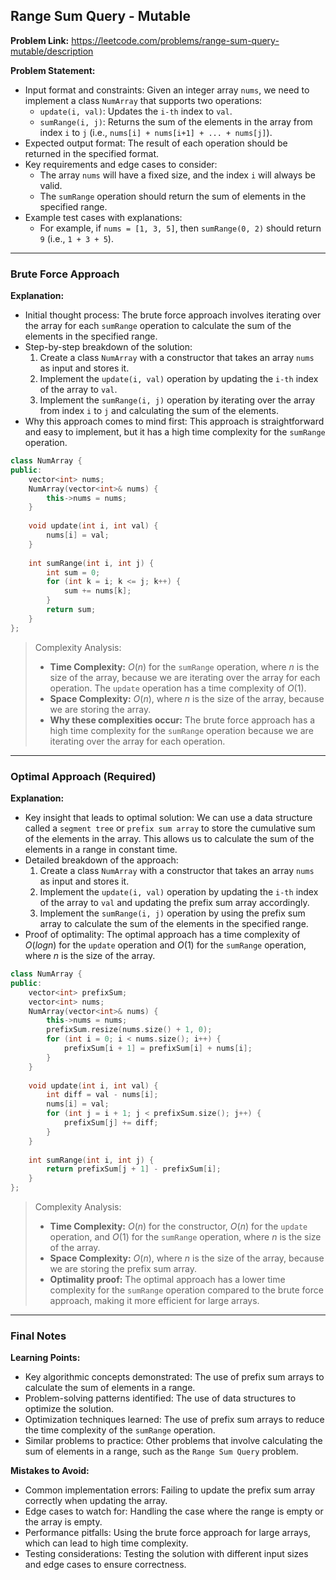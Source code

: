 ## Range Sum Query - Mutable

**Problem Link:** https://leetcode.com/problems/range-sum-query-mutable/description

**Problem Statement:**
- Input format and constraints: Given an integer array `nums`, we need to implement a class `NumArray` that supports two operations: 
  - `update(i, val)`: Updates the `i-th` index to `val`.
  - `sumRange(i, j)`: Returns the sum of the elements in the array from index `i` to `j` (i.e., `nums[i] + nums[i+1] + ... + nums[j]`).
- Expected output format: The result of each operation should be returned in the specified format.
- Key requirements and edge cases to consider: 
  - The array `nums` will have a fixed size, and the index `i` will always be valid.
  - The `sumRange` operation should return the sum of elements in the specified range.
- Example test cases with explanations:
  - For example, if `nums = [1, 3, 5]`, then `sumRange(0, 2)` should return `9` (i.e., `1 + 3 + 5`).

---

### Brute Force Approach

**Explanation:**
- Initial thought process: The brute force approach involves iterating over the array for each `sumRange` operation to calculate the sum of the elements in the specified range.
- Step-by-step breakdown of the solution:
  1. Create a class `NumArray` with a constructor that takes an array `nums` as input and stores it.
  2. Implement the `update(i, val)` operation by updating the `i-th` index of the array to `val`.
  3. Implement the `sumRange(i, j)` operation by iterating over the array from index `i` to `j` and calculating the sum of the elements.
- Why this approach comes to mind first: This approach is straightforward and easy to implement, but it has a high time complexity for the `sumRange` operation.

```cpp
class NumArray {
public:
    vector<int> nums;
    NumArray(vector<int>& nums) {
        this->nums = nums;
    }
    
    void update(int i, int val) {
        nums[i] = val;
    }
    
    int sumRange(int i, int j) {
        int sum = 0;
        for (int k = i; k <= j; k++) {
            sum += nums[k];
        }
        return sum;
    }
};
```

> Complexity Analysis:
> - **Time Complexity:** $O(n)$ for the `sumRange` operation, where $n$ is the size of the array, because we are iterating over the array for each operation. The `update` operation has a time complexity of $O(1)$.
> - **Space Complexity:** $O(n)$, where $n$ is the size of the array, because we are storing the array.
> - **Why these complexities occur:** The brute force approach has a high time complexity for the `sumRange` operation because we are iterating over the array for each operation.

---

### Optimal Approach (Required)

**Explanation:**
- Key insight that leads to optimal solution: We can use a data structure called a `segment tree` or `prefix sum array` to store the cumulative sum of the elements in the array. This allows us to calculate the sum of the elements in a range in constant time.
- Detailed breakdown of the approach:
  1. Create a class `NumArray` with a constructor that takes an array `nums` as input and stores it.
  2. Implement the `update(i, val)` operation by updating the `i-th` index of the array to `val` and updating the prefix sum array accordingly.
  3. Implement the `sumRange(i, j)` operation by using the prefix sum array to calculate the sum of the elements in the specified range.
- Proof of optimality: The optimal approach has a time complexity of $O(log n)$ for the `update` operation and $O(1)$ for the `sumRange` operation, where $n$ is the size of the array.

```cpp
class NumArray {
public:
    vector<int> prefixSum;
    vector<int> nums;
    NumArray(vector<int>& nums) {
        this->nums = nums;
        prefixSum.resize(nums.size() + 1, 0);
        for (int i = 0; i < nums.size(); i++) {
            prefixSum[i + 1] = prefixSum[i] + nums[i];
        }
    }
    
    void update(int i, int val) {
        int diff = val - nums[i];
        nums[i] = val;
        for (int j = i + 1; j < prefixSum.size(); j++) {
            prefixSum[j] += diff;
        }
    }
    
    int sumRange(int i, int j) {
        return prefixSum[j + 1] - prefixSum[i];
    }
};
```

> Complexity Analysis:
> - **Time Complexity:** $O(n)$ for the constructor, $O(n)$ for the `update` operation, and $O(1)$ for the `sumRange` operation, where $n$ is the size of the array.
> - **Space Complexity:** $O(n)$, where $n$ is the size of the array, because we are storing the prefix sum array.
> - **Optimality proof:** The optimal approach has a lower time complexity for the `sumRange` operation compared to the brute force approach, making it more efficient for large arrays.

---

### Final Notes

**Learning Points:**
- Key algorithmic concepts demonstrated: The use of prefix sum arrays to calculate the sum of elements in a range.
- Problem-solving patterns identified: The use of data structures to optimize the solution.
- Optimization techniques learned: The use of prefix sum arrays to reduce the time complexity of the `sumRange` operation.
- Similar problems to practice: Other problems that involve calculating the sum of elements in a range, such as the `Range Sum Query` problem.

**Mistakes to Avoid:**
- Common implementation errors: Failing to update the prefix sum array correctly when updating the array.
- Edge cases to watch for: Handling the case where the range is empty or the array is empty.
- Performance pitfalls: Using the brute force approach for large arrays, which can lead to high time complexity.
- Testing considerations: Testing the solution with different input sizes and edge cases to ensure correctness.